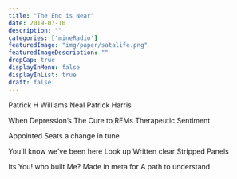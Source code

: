 ```yaml
---
title: "The End is Near"
date: 2019-07-10
description: ""
categories: ['mineRadio']
featuredImage: "img/paper/satalife.png"
featuredImageDescription: ""
dropCap: true
displayInMenu: false
displayInList: true
draft: false
---
```

Patrick H Williams
Neal Patrick Harris

When Depression’s The Cure
to REMs Therapeutic Sentiment

Appointed Seats
a change in tune

You’ll know we’ve been here
Look up
Written clear
Stripped Panels

Its You!
who built Me?
Made in meta for
A path to understand